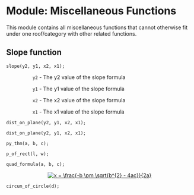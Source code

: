 # Module: Miscellaneous Functions
This module contains all miscellaneous functions that cannot otherwise fit under one roof/category with other related functions.

## Slope function
```
slope(y2, y1, x2, x1);
```
&nbsp;&nbsp;&nbsp;&nbsp;&nbsp;&nbsp;&nbsp;&nbsp;&nbsp;&nbsp;&nbsp;&nbsp;&nbsp;&nbsp;&nbsp;&nbsp;&nbsp;&nbsp;`y2` - The y2 value of the slope formula

&nbsp;&nbsp;&nbsp;&nbsp;&nbsp;&nbsp;&nbsp;&nbsp;&nbsp;&nbsp;&nbsp;&nbsp;&nbsp;&nbsp;&nbsp;&nbsp;&nbsp;&nbsp;`y1` - The y1 value of the slope formula

&nbsp;&nbsp;&nbsp;&nbsp;&nbsp;&nbsp;&nbsp;&nbsp;&nbsp;&nbsp;&nbsp;&nbsp;&nbsp;&nbsp;&nbsp;&nbsp;&nbsp;&nbsp;`x2` - The x2 value of the slope formula

&nbsp;&nbsp;&nbsp;&nbsp;&nbsp;&nbsp;&nbsp;&nbsp;&nbsp;&nbsp;&nbsp;&nbsp;&nbsp;&nbsp;&nbsp;&nbsp;&nbsp;&nbsp;`x1` - The x1 value of the slope formula

```
dist_on_plane(y2, y1, x2, x1);
```

```
dist_on_plane(y2, y1, x2, x1);
```

```
py_thm(a, b, c);
```

```
p_of_rect(l, w);
```

```
quad_formula(a, b, c);
```

<center>
<a href="https://www.codecogs.com/eqnedit.php?latex=x&space;=&space;\frac{-b&space;\pm&space;\sqrt{b^{2}&space;-&space;4ac}}{2a}" target="_blank"><img src="https://latex.codecogs.com/gif.latex?x&space;=&space;\frac{-b&space;\pm&space;\sqrt{b^{2}&space;-&space;4ac}}{2a}" title="x = \frac{-b \pm \sqrt{b^{2} - 4ac}}{2a}" /></a>
</center>

```
circum_of_circle(d);
```
